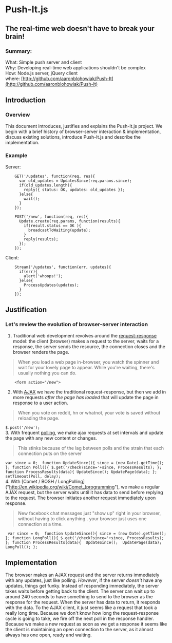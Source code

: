 # Push-It.js
## The real-time web doesn't have to break your brain!
### Summary:
What: Simple push server and client  
Why: Developing real-time web applications shouldn't be complex  
How: Node.js server, jQuery client  
where: [http://github.com/aaronblohowiak/Push-It](http://github.com/aaronblohowiak/Push-It)
  
## Introduction 
### Overview
  This document introduces, justifies and explains the Push-It.js project.  We begin with a brief history of browser-server interaction & implementation, discuss existing solutions, introduce Push-It.js and describe the implementation.

### Example
Server:

        GET('/updates', function(req, res){
          var old_updates = UpdatesSince(req.params.since);
          if(old_updates.length){
            reply({ status: OK, updates: old_updates });
          }else{
            wait();
          }
        });
        
        POST('/new', function(req, res){
          Update.create(req.params, function(results){
            if(result.status == OK ){
              broadcastToWaiting(update);
            }
            reply(results);
          });
        });
        

Client:
        
        Stream('/updates', function(err, updates){
          if(err){
            alert('whoops!');
          }else{
            ProcessUpdates(updates);
          }
        });
        
## Justification
### Let's review the evolution of browser-server interaction

1. Traditional web development revolves around the [request-response]("http://en.wikipedia.org/wiki/Request-response") model: the client (browser) makes a request to the server, waits for a response, the server sends the resource, the connection closes and the browser renders the page.

  >When you load a web page in-browser, you watch the spinner and wait for your lovely page to appear.  While you're waiting, there's usually nothing you can do.
  
        <form action="/new">

2. With [AJAX]("http://en.wikipedia.org/wiki/Ajax_(programming)") we have the traditional request-response, but then we add in more requests *after the page has loaded* that will update the page in response to a user action.
  >When you vote on reddit, hn or whatnot, your vote is saved without reloading the page.

`
        $.post('/new');
`      
3. With frequent [polling]("http://en.wikipedia.org/wiki/Polling_(computer_science)"), we make ajax requests at set intervals and update the page with any new content or changes.
  >This stinks because of the lag between polls and the strain that each connection puts on the server
  
`
        var since = 0; 
        function UpdateSince(){ since = (new Date).getTime(); };
        function Poll(){ $.get('/check?since='+since, ProcessResults); };
        function ProcessResults(data){ UpdateSince(); UpdatePage(data); };
        setTimeout(Poll, delay);
`  
4. With [Comet / BOSH / LongPolling]("http://en.wikipedia.org/wiki/Comet_(programming"), we make a regular AJAX request, but the server waits until it has data to send before replying to the request.  The browser initiates another request immediately upon response.

  >New facebook chat messages just "show up" right in your browser, without having to click anything.. your browser just uses one connection at a time.
  
`
        var since = 0; 
        function UpdateSince(){ since = (new Date).getTime(); };
        function LongPoll(){ $.get('/check?since='+since, ProcessResults); };
        function ProcessResults(data){ 
          UpdateSince(); 
          UpdatePage(data); 
          LongPoll();
        };`

## Implementation

The browser makes an AJAX request and the server returns immediately with any updates, just like polling.  *However*, if the server _doesn't_ have any updates, things get funky.  Instead of responding immediately, the server takes waits before getting back to the client.  The server can wait up to around 240 seconds to have something to send to the browser as the response for the request.  When the server has data to return, it responds with the data.  To the AJAX client, it just seems like a request that took a really long time. Because we don't know how long the request-response cycle is going to take, we fire off the next poll in the response handler.  Because we make a new request as soon as we get a response it seems like the client is maintaining an open connection to the server, as it almost always has one open, ready and waiting.